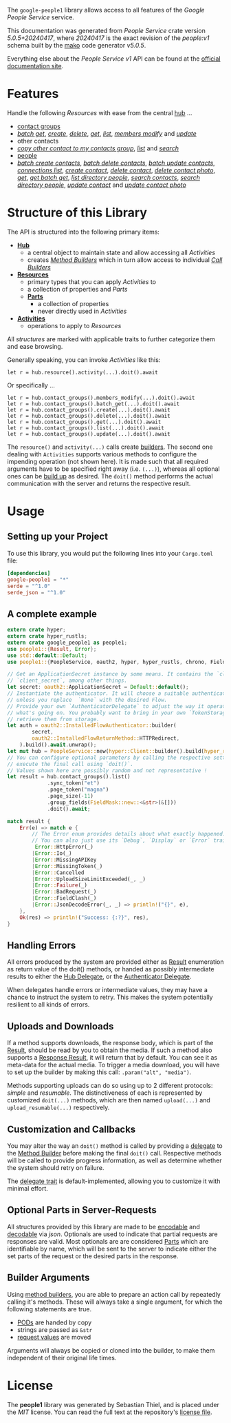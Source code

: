 <!---
DO NOT EDIT !
This file was generated automatically from 'src/generator/templates/api/README.md.mako'
DO NOT EDIT !
-->
The `google-people1` library allows access to all features of the *Google People Service* service.

This documentation was generated from *People Service* crate version *5.0.5+20240417*, where *20240417* is the exact revision of the *people:v1* schema built by the [mako](http://www.makotemplates.org/) code generator *v5.0.5*.

Everything else about the *People Service* *v1* API can be found at the
[official documentation site](https://developers.google.com/people/).
# Features

Handle the following *Resources* with ease from the central [hub](https://docs.rs/google-people1/5.0.5+20240417/google_people1/PeopleService) ... 

* [contact groups](https://docs.rs/google-people1/5.0.5+20240417/google_people1/api::ContactGroup)
 * [*batch get*](https://docs.rs/google-people1/5.0.5+20240417/google_people1/api::ContactGroupBatchGetCall), [*create*](https://docs.rs/google-people1/5.0.5+20240417/google_people1/api::ContactGroupCreateCall), [*delete*](https://docs.rs/google-people1/5.0.5+20240417/google_people1/api::ContactGroupDeleteCall), [*get*](https://docs.rs/google-people1/5.0.5+20240417/google_people1/api::ContactGroupGetCall), [*list*](https://docs.rs/google-people1/5.0.5+20240417/google_people1/api::ContactGroupListCall), [*members modify*](https://docs.rs/google-people1/5.0.5+20240417/google_people1/api::ContactGroupMemberModifyCall) and [*update*](https://docs.rs/google-people1/5.0.5+20240417/google_people1/api::ContactGroupUpdateCall)
* other contacts
 * [*copy other contact to my contacts group*](https://docs.rs/google-people1/5.0.5+20240417/google_people1/api::OtherContactCopyOtherContactToMyContactsGroupCall), [*list*](https://docs.rs/google-people1/5.0.5+20240417/google_people1/api::OtherContactListCall) and [*search*](https://docs.rs/google-people1/5.0.5+20240417/google_people1/api::OtherContactSearchCall)
* [people](https://docs.rs/google-people1/5.0.5+20240417/google_people1/api::Person)
 * [*batch create contacts*](https://docs.rs/google-people1/5.0.5+20240417/google_people1/api::PersonBatchCreateContactCall), [*batch delete contacts*](https://docs.rs/google-people1/5.0.5+20240417/google_people1/api::PersonBatchDeleteContactCall), [*batch update contacts*](https://docs.rs/google-people1/5.0.5+20240417/google_people1/api::PersonBatchUpdateContactCall), [*connections list*](https://docs.rs/google-people1/5.0.5+20240417/google_people1/api::PersonConnectionListCall), [*create contact*](https://docs.rs/google-people1/5.0.5+20240417/google_people1/api::PersonCreateContactCall), [*delete contact*](https://docs.rs/google-people1/5.0.5+20240417/google_people1/api::PersonDeleteContactCall), [*delete contact photo*](https://docs.rs/google-people1/5.0.5+20240417/google_people1/api::PersonDeleteContactPhotoCall), [*get*](https://docs.rs/google-people1/5.0.5+20240417/google_people1/api::PersonGetCall), [*get batch get*](https://docs.rs/google-people1/5.0.5+20240417/google_people1/api::PersonGetBatchGetCall), [*list directory people*](https://docs.rs/google-people1/5.0.5+20240417/google_people1/api::PersonListDirectoryPersonCall), [*search contacts*](https://docs.rs/google-people1/5.0.5+20240417/google_people1/api::PersonSearchContactCall), [*search directory people*](https://docs.rs/google-people1/5.0.5+20240417/google_people1/api::PersonSearchDirectoryPersonCall), [*update contact*](https://docs.rs/google-people1/5.0.5+20240417/google_people1/api::PersonUpdateContactCall) and [*update contact photo*](https://docs.rs/google-people1/5.0.5+20240417/google_people1/api::PersonUpdateContactPhotoCall)




# Structure of this Library

The API is structured into the following primary items:

* **[Hub](https://docs.rs/google-people1/5.0.5+20240417/google_people1/PeopleService)**
    * a central object to maintain state and allow accessing all *Activities*
    * creates [*Method Builders*](https://docs.rs/google-people1/5.0.5+20240417/google_people1/client::MethodsBuilder) which in turn
      allow access to individual [*Call Builders*](https://docs.rs/google-people1/5.0.5+20240417/google_people1/client::CallBuilder)
* **[Resources](https://docs.rs/google-people1/5.0.5+20240417/google_people1/client::Resource)**
    * primary types that you can apply *Activities* to
    * a collection of properties and *Parts*
    * **[Parts](https://docs.rs/google-people1/5.0.5+20240417/google_people1/client::Part)**
        * a collection of properties
        * never directly used in *Activities*
* **[Activities](https://docs.rs/google-people1/5.0.5+20240417/google_people1/client::CallBuilder)**
    * operations to apply to *Resources*

All *structures* are marked with applicable traits to further categorize them and ease browsing.

Generally speaking, you can invoke *Activities* like this:

```Rust,ignore
let r = hub.resource().activity(...).doit().await
```

Or specifically ...

```ignore
let r = hub.contact_groups().members_modify(...).doit().await
let r = hub.contact_groups().batch_get(...).doit().await
let r = hub.contact_groups().create(...).doit().await
let r = hub.contact_groups().delete(...).doit().await
let r = hub.contact_groups().get(...).doit().await
let r = hub.contact_groups().list(...).doit().await
let r = hub.contact_groups().update(...).doit().await
```

The `resource()` and `activity(...)` calls create [builders][builder-pattern]. The second one dealing with `Activities` 
supports various methods to configure the impending operation (not shown here). It is made such that all required arguments have to be 
specified right away (i.e. `(...)`), whereas all optional ones can be [build up][builder-pattern] as desired.
The `doit()` method performs the actual communication with the server and returns the respective result.

# Usage

## Setting up your Project

To use this library, you would put the following lines into your `Cargo.toml` file:

```toml
[dependencies]
google-people1 = "*"
serde = "^1.0"
serde_json = "^1.0"
```

## A complete example

```Rust
extern crate hyper;
extern crate hyper_rustls;
extern crate google_people1 as people1;
use people1::{Result, Error};
use std::default::Default;
use people1::{PeopleService, oauth2, hyper, hyper_rustls, chrono, FieldMask};

// Get an ApplicationSecret instance by some means. It contains the `client_id` and 
// `client_secret`, among other things.
let secret: oauth2::ApplicationSecret = Default::default();
// Instantiate the authenticator. It will choose a suitable authentication flow for you, 
// unless you replace  `None` with the desired Flow.
// Provide your own `AuthenticatorDelegate` to adjust the way it operates and get feedback about 
// what's going on. You probably want to bring in your own `TokenStorage` to persist tokens and
// retrieve them from storage.
let auth = oauth2::InstalledFlowAuthenticator::builder(
        secret,
        oauth2::InstalledFlowReturnMethod::HTTPRedirect,
    ).build().await.unwrap();
let mut hub = PeopleService::new(hyper::Client::builder().build(hyper_rustls::HttpsConnectorBuilder::new().with_native_roots().unwrap().https_or_http().enable_http1().build()), auth);
// You can configure optional parameters by calling the respective setters at will, and
// execute the final call using `doit()`.
// Values shown here are possibly random and not representative !
let result = hub.contact_groups().list()
             .sync_token("et")
             .page_token("magna")
             .page_size(-11)
             .group_fields(FieldMask::new::<&str>(&[]))
             .doit().await;

match result {
    Err(e) => match e {
        // The Error enum provides details about what exactly happened.
        // You can also just use its `Debug`, `Display` or `Error` traits
         Error::HttpError(_)
        |Error::Io(_)
        |Error::MissingAPIKey
        |Error::MissingToken(_)
        |Error::Cancelled
        |Error::UploadSizeLimitExceeded(_, _)
        |Error::Failure(_)
        |Error::BadRequest(_)
        |Error::FieldClash(_)
        |Error::JsonDecodeError(_, _) => println!("{}", e),
    },
    Ok(res) => println!("Success: {:?}", res),
}

```
## Handling Errors

All errors produced by the system are provided either as [Result](https://docs.rs/google-people1/5.0.5+20240417/google_people1/client::Result) enumeration as return value of
the doit() methods, or handed as possibly intermediate results to either the 
[Hub Delegate](https://docs.rs/google-people1/5.0.5+20240417/google_people1/client::Delegate), or the [Authenticator Delegate](https://docs.rs/yup-oauth2/*/yup_oauth2/trait.AuthenticatorDelegate.html).

When delegates handle errors or intermediate values, they may have a chance to instruct the system to retry. This 
makes the system potentially resilient to all kinds of errors.

## Uploads and Downloads
If a method supports downloads, the response body, which is part of the [Result](https://docs.rs/google-people1/5.0.5+20240417/google_people1/client::Result), should be
read by you to obtain the media.
If such a method also supports a [Response Result](https://docs.rs/google-people1/5.0.5+20240417/google_people1/client::ResponseResult), it will return that by default.
You can see it as meta-data for the actual media. To trigger a media download, you will have to set up the builder by making
this call: `.param("alt", "media")`.

Methods supporting uploads can do so using up to 2 different protocols: 
*simple* and *resumable*. The distinctiveness of each is represented by customized 
`doit(...)` methods, which are then named `upload(...)` and `upload_resumable(...)` respectively.

## Customization and Callbacks

You may alter the way an `doit()` method is called by providing a [delegate](https://docs.rs/google-people1/5.0.5+20240417/google_people1/client::Delegate) to the 
[Method Builder](https://docs.rs/google-people1/5.0.5+20240417/google_people1/client::CallBuilder) before making the final `doit()` call. 
Respective methods will be called to provide progress information, as well as determine whether the system should 
retry on failure.

The [delegate trait](https://docs.rs/google-people1/5.0.5+20240417/google_people1/client::Delegate) is default-implemented, allowing you to customize it with minimal effort.

## Optional Parts in Server-Requests

All structures provided by this library are made to be [encodable](https://docs.rs/google-people1/5.0.5+20240417/google_people1/client::RequestValue) and 
[decodable](https://docs.rs/google-people1/5.0.5+20240417/google_people1/client::ResponseResult) via *json*. Optionals are used to indicate that partial requests are responses 
are valid.
Most optionals are are considered [Parts](https://docs.rs/google-people1/5.0.5+20240417/google_people1/client::Part) which are identifiable by name, which will be sent to 
the server to indicate either the set parts of the request or the desired parts in the response.

## Builder Arguments

Using [method builders](https://docs.rs/google-people1/5.0.5+20240417/google_people1/client::CallBuilder), you are able to prepare an action call by repeatedly calling it's methods.
These will always take a single argument, for which the following statements are true.

* [PODs][wiki-pod] are handed by copy
* strings are passed as `&str`
* [request values](https://docs.rs/google-people1/5.0.5+20240417/google_people1/client::RequestValue) are moved

Arguments will always be copied or cloned into the builder, to make them independent of their original life times.

[wiki-pod]: http://en.wikipedia.org/wiki/Plain_old_data_structure
[builder-pattern]: http://en.wikipedia.org/wiki/Builder_pattern
[google-go-api]: https://github.com/google/google-api-go-client

# License
The **people1** library was generated by Sebastian Thiel, and is placed 
under the *MIT* license.
You can read the full text at the repository's [license file][repo-license].

[repo-license]: https://github.com/Byron/google-apis-rsblob/main/LICENSE.md

